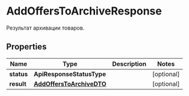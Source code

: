 

# AddOffersToArchiveResponse

Результат архивации товаров.

## Properties

Name | Type | Description | Notes
------------ | ------------- | ------------- | -------------
**status** | **ApiResponseStatusType** |  |  [optional]
**result** | [**AddOffersToArchiveDTO**](AddOffersToArchiveDTO.md) |  |  [optional]




